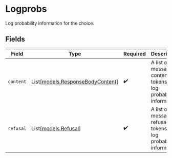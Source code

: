 # Logprobs

Log probability information for the choice.


## Fields

| Field                                                                | Type                                                                 | Required                                                             | Description                                                          |
| -------------------------------------------------------------------- | -------------------------------------------------------------------- | -------------------------------------------------------------------- | -------------------------------------------------------------------- |
| `content`                                                            | List[[models.ResponseBodyContent](../models/responsebodycontent.md)] | :heavy_check_mark:                                                   | A list of message content tokens with log probability information.   |
| `refusal`                                                            | List[[models.Refusal](../models/refusal.md)]                         | :heavy_check_mark:                                                   | A list of message refusal tokens with log probability information.   |